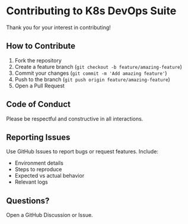 # Contributing to K8s DevOps Suite

Thank you for your interest in contributing!

## How to Contribute

1. Fork the repository
2. Create a feature branch (`git checkout -b feature/amazing-feature`)
3. Commit your changes (`git commit -m 'Add amazing feature'`)
4. Push to the branch (`git push origin feature/amazing-feature`)
5. Open a Pull Request

## Code of Conduct

Please be respectful and constructive in all interactions.

## Reporting Issues

Use GitHub Issues to report bugs or request features.
Include:
- Environment details
- Steps to reproduce
- Expected vs actual behavior
- Relevant logs

## Questions?

Open a GitHub Discussion or Issue.
